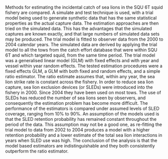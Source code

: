 ---
---
Methods for estimating the incidental catch of sea lions in the SQU 6T squid fishery are compared. A simulate and test technique is used, with a trial model being used to generate synthetic data that has the same statistical properties as the actual capture data. The estimation approaches are then tried on the simulated data. This has the advantages that the simulated captures are known exactly, and that large numbers of simulated data sets may be produced. The trial model is fitted to observer data from the 2000 to 2004 calendar years. The simulated data are derived by applying the trial model to all the tows from the catch effort database that were within SQU 6T and which targeted squid, from the same time period. The trial model was a generalised linear model (GLM) with fixed effects and with year and vessel within year random effects. The tested estimation procedures were a fixed effects GLM, a GLM with both fixed and random effects, and a simple ratio estimator. The ratio estimate assumes that, within any year, the sea lion strike rate is constant across the fishery. In order to reduce sea lion capture, sea lion exclusion devices (or SLEDs) were introduced into the fishery in 2000. Since 2004 they have been used on most tows. The use of SLEDs has reduced the number of sea lions seen by observers, and consequently the estimation problem has become more difficult. The performance of the estimators is compared under assumed levels of SLED coverage, ranging from 10% to 90%. An assumption of the models used is that the SLED retention probability has remained constant throughout the period of the data. This assumption may not be a good one, as re-fitting the trial model to data from 2002 to 2004 produces a model with a higher retention probability and a lower estimate of the total sea lion interactions in years when SLED use was high. The conclusion of the analysis is that the model based estimators are indistinguishable and they both consistently outperform the ratio estimator.